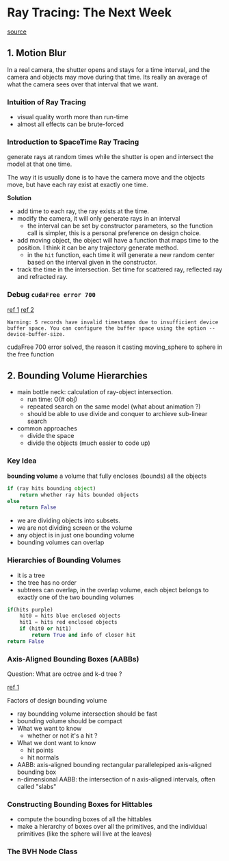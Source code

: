 # Ray Tracing: The Next Week

[source](https://raytracing.github.io/books/RayTracingTheNextWeek.html)

## 1. Motion Blur

In a real camera, the shutter opens and stays for a time interval, and the camera and objects may move during that time. Its really an average of what the camera sees over that interval that we want.

### Intuition of Ray Tracing

- visual quality worth more than run-time
- almost all effects can be brute-forced

### Introduction to SpaceTime Ray Tracing

generate rays at random times while the shutter is open and intersect the model at that one time.

The way it is usually done is to have the camera move and the objects move, but have each ray exist at exactly one time.

**Solution**

- add time to each ray, the ray exists at the time.
- modify the camera, it will only generate rays in an interval
    - the interval can be set by constructor parameters, so the function call is simpler, this is a personal preference on design choice.
- add moving object, the object will have a function that maps time to the position. I think it can be any trajectory generate method.
    - in the `hit` function, each time it will generate a new random center based on the interval given in the constructor.
- track the time in the intersection. Set time for scattered ray, reflected ray and refracted ray.

### Debug `cudaFree error 700`

[ref 1](https://stackoverflow.com/questions/58902166/why-do-i-have-insufficient-buffer-space-when-i-put-allocation-code-in-a-functi)
[ref 2](https://stackoom.com/question/3z98w/%E5%B0%86%E5%88%86%E9%85%8D%E4%BB%A3%E7%A0%81%E6%94%BE%E5%9C%A8%E5%87%BD%E6%95%B0%E4%B8%AD%E6%97%B6-%E4%B8%BA%E4%BB%80%E4%B9%88%E6%88%91%E7%9A%84%E7%BC%93%E5%86%B2%E5%8C%BA%E7%A9%BA%E9%97%B4%E4%B8%8D%E8%B6%B3)
```
Warning: 5 records have invalid timestamps due to insufficient device buffer space. You can configure the buffer space using the option --device-buffer-size.
```

cudaFree 700 error solved, the reason it casting moving_sphere to sphere in the free function

## 2. Bounding Volume Hierarchies

- main bottle neck: calculation of ray-object intersection.
    - run time: O(# obj)
    - repeated search on the same model (what about animation ?)
    - should be able to use divide and conquer to archieve sub-linear search
- common approaches
    - divide the space
    - divide the objects (much easier to code up)

### Key Idea

**bounding volume** a volume that fully encloses (bounds) all the objects

```python
if (ray hits bounding object)
    return whether ray hits bounded objects 
else
    return False
```

- we are dividing objects into subsets.
- we are not dividing screen or the volume
- any object is in just one bounding volume
- bounding volumes can overlap

### Hierarchies of Bounding Volumes

- it is a tree
- the tree has no order
- subtrees can overlap, in the overlap volume, each object belongs to exactly one of the two bounding volumes

```python
if(hits purple)
    hit0 = hits blue enclosed objects
    hit1 = hits red enclosed objects
    if (hit0 or hit1)
        return True and info of closer hit
return False
```

### Axis-Aligned Bounding Boxes (AABBs)

Question: What are octree and k-d tree ?

[ref 1](https://www.gamedev.net/forums/topic/289728-octrees-vs-kd-trees/)

Factors of design bounding volume

- ray boundding volume intersection should be fast
- bounding volume should be compact
- What we want to know 
    - whether or not it's a hit ?
- What we dont want to know
    - hit points
    - hit normals
- AABB: axis-aligned bounding rectangular parallelepiped axis-aligned bounding box
- n-dimensional AABB: the intersection of n axis-aligned intervals, often called "slabs"

### Constructing Bounding Boxes for Hittables

- compute the bounding boxes of all the hittables
- make a hierarchy of boxes over all the primitives, and the individual primitives (like the sphere will live at the leaves)

### The BVH Node Class







